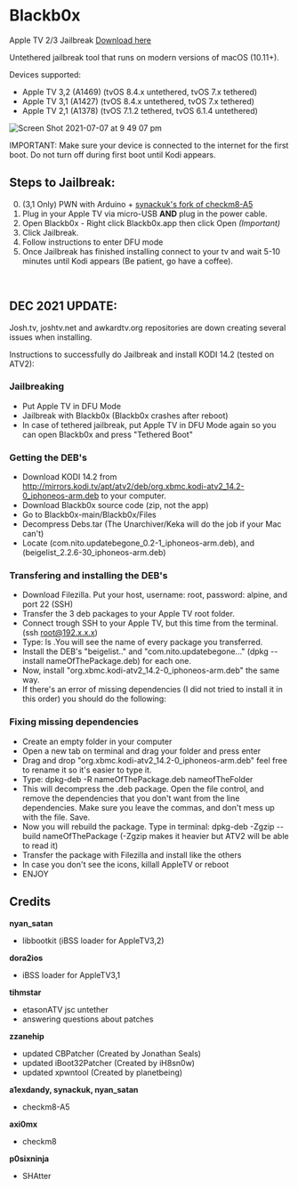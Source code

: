 # Blackb0x
 Apple TV 2/3 Jailbreak [Download here](https://github.com/NSSpiral/Blackb0x/releases)


Untethered jailbreak tool that runs on modern versions of macOS (10.11+). 


Devices supported: 
- Apple TV 3,2 (A1469) (tvOS 8.4.x untethered, tvOS 7.x tethered)
- Apple TV 3,1 (A1427) (tvOS 8.4.x untethered, tvOS 7.x tethered)
- Apple TV 2,1 (A1378) (tvOS 7.1.2 tethered, tvOS 6.1.4 untethered)

![Screen Shot 2021-07-07 at 9 49 07 pm](https://user-images.githubusercontent.com/32339783/124758042-8c1de500-df71-11eb-8db3-32a34e2ed3a2.png)

IMPORTANT: 
Make sure your device is connected to the internet for the first boot. Do not turn off during first boot until Kodi appears.

## Steps to Jailbreak: 

0. (3,1 Only) PWN with Arduino + [synackuk's fork of checkm8-A5](https://github.com/synackuk/checkm8-a5)
1. Plug in your Apple TV via micro-USB **AND** plug in the power cable.
2. Open Blackb0x - Right click Blackb0x.app then click Open *(Important)*
3. Click Jailbreak.
4. Follow instructions to enter DFU mode
5. Once Jailbreak has finished installing connect to your tv and wait 5-10 minutes until Kodi appears (Be patient, go have a coffee).

<br>

## DEC 2021 UPDATE:
Josh.tv, joshtv.net and awkardtv.org repositories are down creating several issues when installing.

Instructions to successfully do Jailbreak and install KODI 14.2 (tested on ATV2):

### Jailbreaking
- Put Apple TV in DFU Mode
- Jailbreak with Blackb0x (Blackb0x crashes after reboot)
- In case of tethered jailbreak, put Apple TV in DFU Mode again so you can open Blackb0x and press "Tethered Boot"

### Getting the DEB's
- Download KODI 14.2 from http://mirrors.kodi.tv/apt/atv2/deb/org.xbmc.kodi-atv2_14.2-0_iphoneos-arm.deb to your computer.
- Download Blackb0x source code (zip, not the app)
- Go to Blackb0x-main/Blackb0x/Files
- Decompress Debs.tar (The Unarchiver/Keka will do the job if your Mac can't)
- Locate (com.nito.updatebegone_0.2-1_iphoneos-arm.deb), and (beigelist_2.2.6-30_iphoneos-arm.deb)

### Transfering and installing the DEB's
- Download Filezilla. Put your host, username: root, password: alpine, and port 22 (SSH)
- Transfer the 3 deb packages to your Apple TV root folder.
- Connect trough SSH to your Apple TV, but this time from the terminal. (ssh root@192.x.x.x)
- Type: ls .You will see the name of every package you transferred.
- Install the DEB's "beigelist.." and "com.nito.updatebegone..." (dpkg --install nameOfThePackage.deb) for each one.
- Now, install "org.xbmc.kodi-atv2_14.2-0_iphoneos-arm.deb" the same way. 
- If there's an error of missing dependencies (I did not tried to install it in this order) you should do the following:

### Fixing missing dependencies
- Create an empty folder in your computer
- Open a new tab on terminal and drag your folder and press enter
- Drag and drop "org.xbmc.kodi-atv2_14.2-0_iphoneos-arm.deb" feel free to rename it so it's easier to type it.
- Type: dpkg-deb -R nameOfThePackage.deb nameofTheFolder
- This will decompress the .deb package. Open the file control, and remove the dependencies that you don't want from the line dependencies. Make sure you leave the commas, and don't mess up with the file. Save.
- Now you will rebuild the package. Type in terminal: dpkg-deb -Zgzip --build nameOfThePackage (-Zgzip makes it heavier but ATV2 will be able to read it)
- Transfer the package with Filezilla and install like the others
- In case you don't see the icons, killall AppleTV or reboot
- ENJOY


## Credits
**nyan_satan**
* libbootkit (iBSS loader for AppleTV3,2)

**dora2ios**
* iBSS loader for AppleTV3,1

**tihmstar**
* etasonATV jsc untether
* answering questions about patches

**zzanehip**
* updated CBPatcher (Created by Jonathan Seals)
* updated iBoot32Patcher (Created by iH8sn0w)
* updated xpwntool (Created by planetbeing)

**a1exdandy, synackuk, nyan_satan**
* checkm8-A5

**axi0mx**
* checkm8

**p0sixninja**
* SHAtter

